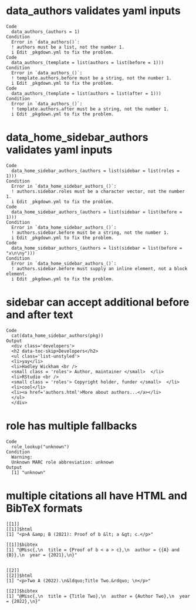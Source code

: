 # data_authors validates yaml inputs

    Code
      data_authors_(authors = 1)
    Condition
      Error in `data_authors()`:
      ! authors must be a list, not the number 1.
      i Edit _pkgdown.yml to fix the problem.
    Code
      data_authors_(template = list(authors = list(before = 1)))
    Condition
      Error in `data_authors_()`:
      ! template.authors.before must be a string, not the number 1.
      i Edit _pkgdown.yml to fix the problem.
    Code
      data_authors_(template = list(authors = list(after = 1)))
    Condition
      Error in `data_authors_()`:
      ! template.authors.after must be a string, not the number 1.
      i Edit _pkgdown.yml to fix the problem.

# data_home_sidebar_authors validates yaml inputs

    Code
      data_home_sidebar_authors_(authors = list(sidebar = list(roles = 1)))
    Condition
      Error in `data_home_sidebar_authors_()`:
      ! authors.sidebar.roles must be a character vector, not the number 1.
      i Edit _pkgdown.yml to fix the problem.
    Code
      data_home_sidebar_authors_(authors = list(sidebar = list(before = 1)))
    Condition
      Error in `data_home_sidebar_authors_()`:
      ! authors.sidebar.before must be a string, not the number 1.
      i Edit _pkgdown.yml to fix the problem.
    Code
      data_home_sidebar_authors_(authors = list(sidebar = list(before = "x\n\ny")))
    Condition
      Error in `data_home_sidebar_authors_()`:
      ! authors.sidebar.before must supply an inline element, not a block element.
      i Edit _pkgdown.yml to fix the problem.

# sidebar can accept additional before and after text

    Code
      cat(data_home_sidebar_authors(pkg))
    Output
      <div class='developers'>
      <h2 data-toc-skip>Developers</h2>
      <ul class='list-unstyled'>
      <li>yay</li>
      <li>Hadley Wickham <br />
      <small class = 'roles'> Author, maintainer </small>  </li>
      <li>RStudio <br />
      <small class = 'roles'> Copyright holder, funder </small>  </li>
      <li>cool</li>
      <li><a href='authors.html'>More about authors...</a></li>
      </ul>
      </div>

# role has multiple fallbacks

    Code
      role_lookup("unknown")
    Condition
      Warning:
      Unknown MARC role abbreviation: unknown
    Output
      [1] "unknown"

# multiple citations all have HTML and BibTeX formats

    [[1]]
    [[1]]$html
    [1] "<p>A &amp; B (2021): Proof of b &lt; a &gt; c.</p>"
    
    [[1]]$bibtex
    [1] "@Misc{,\n  title = {Proof of b < a > c},\n  author = {{A} and {B}},\n  year = {2021},\n}"
    
    
    [[2]]
    [[2]]$html
    [1] "<p>Two A (2022).\n&ldquo;Title Two.&rdquo; \n</p>"
    
    [[2]]$bibtex
    [1] "@Misc{,\n  title = {Title Two},\n  author = {Author Two},\n  year = {2022},\n}"
    
    

